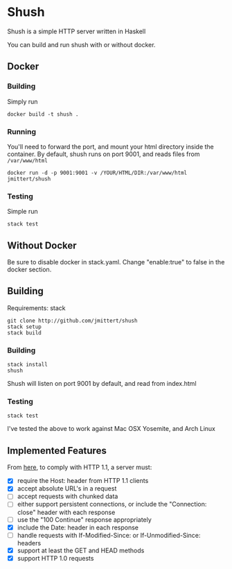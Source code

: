 # Shush

Shush is a simple HTTP server written in Haskell

You can build and run shush with or without docker.
## Docker

### Building
Simply run
```
docker build -t shush .
```

### Running
You'll need to forward the port, and mount your html directory inside the container. By default, shush runs on port 9001, and reads files from `/var/www/html`
```
docker run -d -p 9001:9001 -v /YOUR/HTML/DIR:/var/www/html jmittert/shush
```

### Testing
Simple run
```
stack test
```


## Without Docker
Be sure to disable docker in stack.yaml. Change "enable:true" to false in the docker section.

## Building
Requirements: stack
```
git clone http://github.com/jmittert/shush
stack setup
stack build
```

### Building
```
stack install
shush
```
Shush will listen on port 9001 by default, and read from index.html

### Testing
```
stack test
```

I've tested the above to work against Mac OSX Yosemite, and Arch Linux

## Implemented Features

From [here](https://www.jmarshall.com/easy/http/#http1.1s2), to comply with HTTP 1.1, a server must:
 - [x] require the Host: header from HTTP 1.1 clients
 - [x] accept absolute URL's in a request
 - [ ] accept requests with chunked data
 - [ ] either support persistent connections, or include the "Connection: close" header with each response
 - [ ] use the "100 Continue" response appropriately
 - [x] include the Date: header in each response
 - [ ] handle requests with If-Modified-Since: or If-Unmodified-Since: headers
 - [x] support at least the GET and HEAD methods
 - [x] support HTTP 1.0 requests

